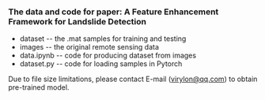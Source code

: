 ### The data and code for paper: A Feature Enhancement Framework for Landslide Detection

* dataset -- the .mat samples for training and testing  
* images -- the original remote sensing data
* data.ipynb -- code for producing dataset from images
* dataset.py -- code for loading samples in Pytorch

Due to file size limitations, please contact E-mail (virylon@qq.com) to obtain pre-trained model.

